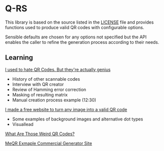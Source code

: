 # Q-RS

This library is based on the source listed in the [LICENSE](./src/LICENSE) file and provides functions used to produce valid QR codes with configurable options.

Sensible defaults are chosen for any options not specified but the API enables the caller to refine the generation process according to their needs.

## Learning

[I used to hate QR Codes.  But they're actually genius](https://www.youtube.com/watch?v=w5ebcowAJD8)
- History of other scannable codes
- Interview with QR creator
- Review of Hamming error correction
- Masking of resulting matrix
- Manual creation process example (12:30)

[I made a free website to turn any image into a valid QR code](https://www.youtube.com/watch?v=hA4TKV2Lbx8)
- Some examples of background images and alternative dot types
- Visuallead

[What Are Those Weird QR Codes?](https://www.youtube.com/watch?v=KMsvtqQqz5g)

[MeQR Exmaple Commercial Generator Site](https://www.youtube.com/watch?v=L_jGhmuE9l4)

